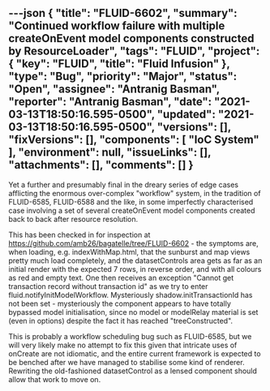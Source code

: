 ---json
{
  "title": "FLUID-6602",
  "summary": "Continued workflow failure with multiple createOnEvent model components constructed by ResourceLoader",
  "tags": "FLUID",
  "project": {
    "key": "FLUID",
    "title": "Fluid Infusion"
  },
  "type": "Bug",
  "priority": "Major",
  "status": "Open",
  "assignee": "Antranig Basman",
  "reporter": "Antranig Basman",
  "date": "2021-03-13T18:50:16.595-0500",
  "updated": "2021-03-13T18:50:16.595-0500",
  "versions": [],
  "fixVersions": [],
  "components": [
    "IoC System"
  ],
  "environment": null,
  "issueLinks": [],
  "attachments": [],
  "comments": []
}
---
Yet a further and presumably final in the dreary series of edge cases afflicting the enormous over-complex "workflow" system, in the tradition of FLUID-6585, FLUID-6588 and the like, in some imperfectly characterised case involving a set of several createOnEvent model components created back to back after resource resolution.

This has been checked in for inspection at <https://github.com/amb26/bagatelle/tree/FLUID-6602> - the symptoms are, when loading, e.g. indexWithMap.html, that the sunburst and map views pretty much load completely, and the datasetControls area gets as far as an initial render with the expected 7 rows, in reverse order, and with all colours as red and empty text. One then receives an exception "Cannot get transaction record without transaction id" as we try to enter fluid.notifyInitModelWorkflow. Mysteriously shadow\.initTransactionId has not been set - mysteriously the component appears to have totally bypassed model initialisation, since no model or modelRelay material is set (even in options) despite the fact it has reached "treeConstructed".&#x20;

This is probably a workflow scheduling bug such as FLUID-6585, but we will very likely make no attempt to fix this given that intricate uses of onCreate are not idiomatic, and the entire current framework is expected to be benched after we have managed to stabilise some kind of renderer. Rewriting the old-fashioned datasetControl as a lensed component should allow that work to move on.

        